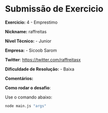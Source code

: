 # Submissão de Exercicio

**Exercicio:** 4 - Emprestimo

**Nickname:** raffreitas

**Nível Técnico:** - Junior

**Empresa:** - Sicoob Sarom

**Twitter**: https://twitter.com/raffreitasx

**Dificuldade de Resolução:** - Baixa

**Comentários:**

**Como rodar o desafio**: 

Use o comando abaixo: 
```bash
node main.js "args"
```